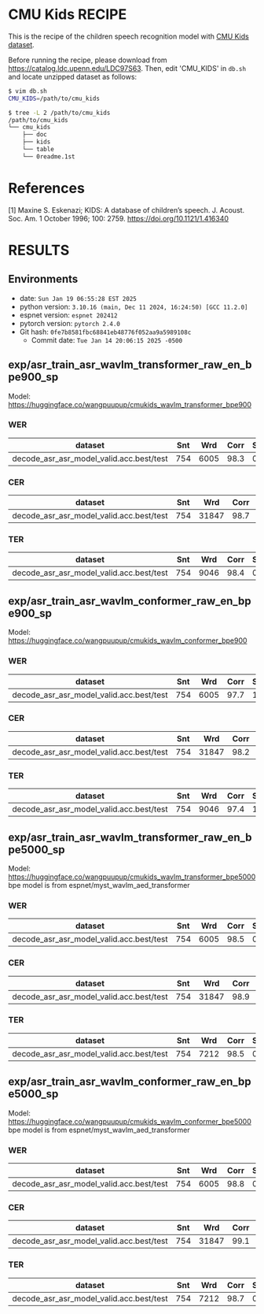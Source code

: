 # CMU Kids RECIPE

This is the recipe of the children speech recognition model with [CMU Kids dataset](https://catalog.ldc.upenn.edu/LDC97S63).

Before running the recipe, please download from https://catalog.ldc.upenn.edu/LDC97S63.
Then, edit 'CMU_KIDS' in `db.sh` and locate unzipped dataset as follows:

```bash
$ vim db.sh
CMU_KIDS=/path/to/cmu_kids

$ tree -L 2 /path/to/cmu_kids
/path/to/cmu_kids
└── cmu_kids
    ├── doc
    ├── kids
    └── table
    └── 0readme.1st
```


# References
[1] Maxine S. Eskenazi; KIDS: A database of children’s speech. J. Acoust. Soc. Am. 1 October 1996; 100: 2759. https://doi.org/10.1121/1.416340

# RESULTS
## Environments
- date: `Sun Jan 19 06:55:28 EST 2025`
- python version: `3.10.16 (main, Dec 11 2024, 16:24:50) [GCC 11.2.0]`
- espnet version: `espnet 202412`
- pytorch version: `pytorch 2.4.0`
- Git hash: `0fe7b8581fbc68841eb48776f052aa9a5989108c`
  - Commit date: `Tue Jan 14 20:06:15 2025 -0500`

## exp/asr_train_asr_wavlm_transformer_raw_en_bpe900_sp
Model: https://huggingface.co/wangpuupup/cmukids_wavlm_transformer_bpe900
### WER

|dataset|Snt|Wrd|Corr|Sub|Del|Ins|Err|S.Err|
|---|---|---|---|---|---|---|---|---|
|decode_asr_asr_model_valid.acc.best/test|754|6005|98.3|0.7|1.0|0.6|2.3|6.6|

### CER

|dataset|Snt|Wrd|Corr|Sub|Del|Ins|Err|S.Err|
|---|---|---|---|---|---|---|---|---|
|decode_asr_asr_model_valid.acc.best/test|754|31847|98.7|0.3|1.1|0.6|1.9|6.6|

### TER

|dataset|Snt|Wrd|Corr|Sub|Del|Ins|Err|S.Err|
|---|---|---|---|---|---|---|---|---|
|decode_asr_asr_model_valid.acc.best/test|754|9046|98.4|0.4|1.1|0.7|2.3|6.6|

## exp/asr_train_asr_wavlm_conformer_raw_en_bpe900_sp
Model: https://huggingface.co/wangpuupup/cmukids_wavlm_conformer_bpe900
### WER

|dataset|Snt|Wrd|Corr|Sub|Del|Ins|Err|S.Err|
|---|---|---|---|---|---|---|---|---|
|decode_asr_asr_model_valid.acc.best/test|754|6005|97.7|1.1|1.2|0.2|2.5|5.4|

### CER

|dataset|Snt|Wrd|Corr|Sub|Del|Ins|Err|S.Err|
|---|---|---|---|---|---|---|---|---|
|decode_asr_asr_model_valid.acc.best/test|754|31847|98.2|0.5|1.4|0.3|2.1|5.4|

### TER

|dataset|Snt|Wrd|Corr|Sub|Del|Ins|Err|S.Err|
|---|---|---|---|---|---|---|---|---|
|decode_asr_asr_model_valid.acc.best/test|754|9046|97.4|1.0|1.6|0.1|2.7|5.4|

## exp/asr_train_asr_wavlm_transformer_raw_en_bpe5000_sp
Model: https://huggingface.co/wangpuupup/cmukids_wavlm_transformer_bpe5000
bpe model is from espnet/myst_wavlm_aed_transformer
### WER

|dataset|Snt|Wrd|Corr|Sub|Del|Ins|Err|S.Err|
|---|---|---|---|---|---|---|---|---|
|decode_asr_asr_model_valid.acc.best/test|754|6005|98.5|0.6|0.8|0.3|1.8|4.8|

### CER

|dataset|Snt|Wrd|Corr|Sub|Del|Ins|Err|S.Err|
|---|---|---|---|---|---|---|---|---|
|decode_asr_asr_model_valid.acc.best/test|754|31847|98.9|0.2|0.9|0.4|1.5|4.8|

### TER

|dataset|Snt|Wrd|Corr|Sub|Del|Ins|Err|S.Err|
|---|---|---|---|---|---|---|---|---|
|decode_asr_asr_model_valid.acc.best/test|754|7212|98.5|0.6|0.9|0.4|1.9|4.8|

## exp/asr_train_asr_wavlm_conformer_raw_en_bpe5000_sp
Model: https://huggingface.co/wangpuupup/cmukids_wavlm_conformer_bpe5000
bpe model is from espnet/myst_wavlm_aed_transformer
### WER

|dataset|Snt|Wrd|Corr|Sub|Del|Ins|Err|S.Err|
|---|---|---|---|---|---|---|---|---|
|decode_asr_asr_model_valid.acc.best/test|754|6005|98.8|0.8|0.4|0.2|1.4|3.2|

### CER

|dataset|Snt|Wrd|Corr|Sub|Del|Ins|Err|S.Err|
|---|---|---|---|---|---|---|---|---|
|decode_asr_asr_model_valid.acc.best/test|754|31847|99.1|0.3|0.5|0.2|1.1|3.2|

### TER

|dataset|Snt|Wrd|Corr|Sub|Del|Ins|Err|S.Err|
|---|---|---|---|---|---|---|---|---|
|decode_asr_asr_model_valid.acc.best/test|754|7212|98.7|0.8|0.6|0.2|1.5|3.2|
